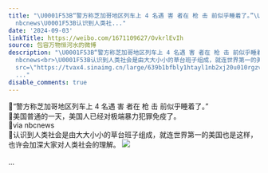 ```yaml
---
title: "\U0001F53B“警方称芝加哥地区列车上 4 名遇 害 者在 枪 击 前似乎睡着了。”\U0001F53B美国普通的一天，美国人已经对极端暴力犯罪免疫了。\U0001F53Bvia
  nbcnews\U0001F53B认识到人类社..."
date: '2024-09-03'
linkTitle: https://weibo.com/1671109627/OvkrlEvIh
source: 包容万物恒河水的微博
description: "\U0001F53B“警方称芝加哥地区列车上 4 名遇 害 者在 枪 击 前似乎睡着了。”<br>\U0001F53B美国普通的一天，美国人已经对极端暴力犯罪免疫了。<br>\U0001F53Bvia
  nbcnews<br>\U0001F53B认识到人类社会是由大大小小的草台班子组成，就连世界第一的美国也是这样，也许会加深大家对人类社会的理解。 <img style=\"\"
  src=\"https://tvax4.sinaimg.cn/large/639b1bfbly1htayl1nb2xj20u010rgzv.jpg\" referrerpolicy=\"no-referrer\"><br><br>
  ..."
disable_comments: true
---
```

🔻“警方称芝加哥地区列车上 4 名遇 害 者在 枪 击 前似乎睡着了。”<br>🔻美国普通的一天，美国人已经对极端暴力犯罪免疫了。<br>🔻via nbcnews<br>🔻认识到人类社会是由大大小小的草台班子组成，就连世界第一的美国也是这样，也许会加深大家对人类社会的理解。 <img style="" src="https://tvax4.sinaimg.cn/large/639b1bfbly1htayl1nb2xj20u010rgzv.jpg" referrerpolicy="no-referrer"><br><br> ...